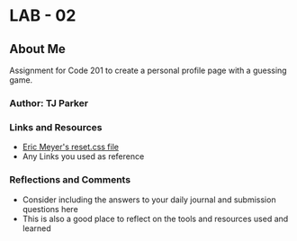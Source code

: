 # LAB - 02

## About Me

Assignment for Code 201 to create a personal profile page with a guessing game.

### Author: TJ Parker

### Links and Resources

* [Eric Meyer's reset.css file](https://meyerweb.com/eric/tools/css/reset/)
* Any Links you used as reference

### Reflections and Comments

* Consider including the answers to your daily journal and submission questions here
* This is also a good place to reflect on the tools and resources used and learned

